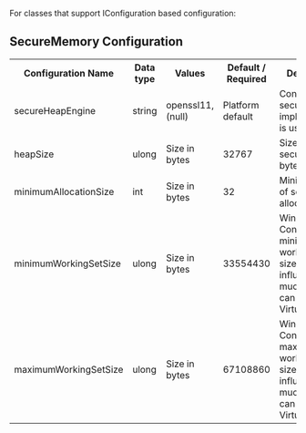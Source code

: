 For classes that support IConfiguration based configuration:

## SecureMemory Configuration

<table>
    <tr>
        <th>Configuration Name</th>
        <th>Data type</th>
        <th>Values</th>
        <th>Default / Required</th>
        <th>Description</th>
    </tr>
    <tr>
        <td>secureHeapEngine</td>
        <td>string</td>
        <td>openssl11, (null)</td>
        <td>Platform default</td>
        <td>Controls which secure heap implementation is used</td>
    </tr>
    <tr>
        <td>heapSize</td>
        <td>ulong</td>
        <td>Size in bytes</td>
        <td>32767</td>
        <td>Size of the secure heap in bytes</td>
    </tr>
    <tr>
        <td>minimumAllocationSize</td>
        <td>int</td>
        <td>Size in bytes</td>
        <td>32</td>
        <td>Minimum size of secure heap allocations</td>
    </tr>
    <tr>
        <td>minimumWorkingSetSize</td>
        <td>ulong</td>
        <td>Size in bytes</td>
        <td>33554430</td>
        <td>Windows only: Configure the minimum working set size which influences how much memory can be VirtualLocked</td>
    </tr>
    <tr>
        <td>maximumWorkingSetSize</td>
        <td>ulong</td>
        <td>Size in bytes</td>
        <td>67108860</td>
        <td>Windows only: Configure the maximum working set size which influences how much memory can be VirtualLocked</td>
    </tr>
</table>
<br>
